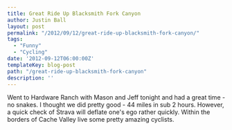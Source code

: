 ```yaml
---
title: Great Ride Up Blacksmith Fork Canyon
author: Justin Ball
layout: post
permalink: "/2012/09/12/great-ride-up-blacksmith-fork-canyon/"
tags:
  - "Funny"
  - "Cycling"
date: '2012-09-12T06:00:00Z'
templateKey: blog-post
path: "/great-ride-up-blacksmith-fork-canyon"
description: ''
---
```


Went to Hardware Ranch with Mason and Jeff tonight and had a great time - no snakes. I thought we did pretty good - 44 miles in sub 2 hours. However, a quick check of Strava will deflate one's ego rather quickly. Within the borders of Cache Valley live some pretty amazing cyclists.
